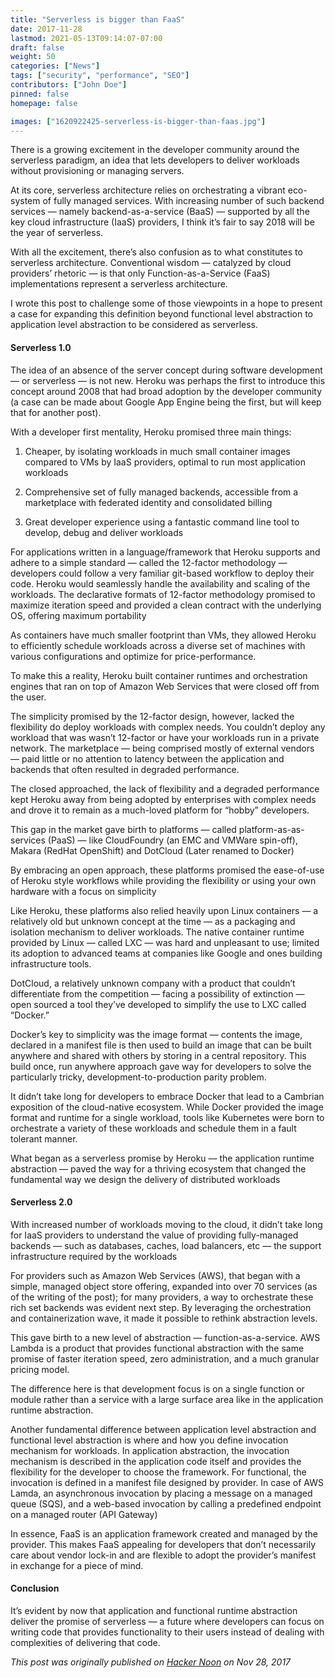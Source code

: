 ```yaml
---
title: "Serverless is bigger than FaaS"
date: 2017-11-28
lastmod: 2021-05-13T09:14:07-07:00
draft: false
weight: 50
categories: ["News"]
tags: ["security", "performance", "SEO"]
contributors: ["John Doe"]
pinned: false
homepage: false

images: ["1620922425-serverless-is-bigger-than-faas.jpg"]
---
```

There is a growing excitement in the developer community around the serverless paradigm, an idea that lets developers to deliver workloads without provisioning or managing servers.

At its core, serverless architecture relies on orchestrating a vibrant eco-system of fully managed services. With increasing number of such backend services — namely backend-as-a-service (BaaS) — supported by all the key cloud infrastructure (IaaS) providers, I think it’s fair to say 2018 will be the year of serverless.

With all the excitement, there’s also confusion as to what constitutes to serverless architecture. Conventional wisdom — catalyzed by cloud providers’ rhetoric — is that only Function-as-a-Service (FaaS) implementations represent a serverless architecture.

I wrote this post to challenge some of those viewpoints in a hope to present a case for expanding this definition beyond functional level abstraction to application level abstraction to be considered as serverless.

#### Serverless 1.0

The idea of an absence of the server concept during software development — or serverless — is not new. Heroku was perhaps the first to introduce this concept around 2008 that had broad adoption by the developer community (a case can be made about Google App Engine being the first, but will keep that for another post).

With a developer first mentality, Heroku promised three main things:

1.  Cheaper, by isolating workloads in much small container images compared to VMs by IaaS providers, optimal to run most application workloads
    
2.  Comprehensive set of fully managed backends, accessible from a marketplace with federated identity and consolidated billing
    
3.  Great developer experience using a fantastic command line tool to develop, debug and deliver workloads
    

For applications written in a language/framework that Heroku supports and adhere to a simple standard — called the 12-factor methodology — developers could follow a very familiar git-based workflow to deploy their code. Heroku would seamlessly handle the availability and scaling of the workloads. The declarative formats of 12-factor methodology promised to maximize iteration speed and provided a clean contract with the underlying OS, offering maximum portability

As containers have much smaller footprint than VMs, they allowed Heroku to efficiently schedule workloads across a diverse set of machines with various configurations and optimize for price-performance.

To make this a reality, Heroku built container runtimes and orchestration engines that ran on top of Amazon Web Services that were closed off from the user.

The simplicity promised by the 12-factor design, however, lacked the flexibility do deploy workloads with complex needs. You couldn’t deploy any workload that was wasn’t 12-factor or have your workloads run in a private network. The marketplace — being comprised mostly of external vendors — paid little or no attention to latency between the application and backends that often resulted in degraded performance.

The closed approached, the lack of flexibility and a degraded performance kept Heroku away from being adopted by enterprises with complex needs and drove it to remain as a much-loved platform for “hobby” developers.

This gap in the market gave birth to platforms — called platform-as-as-services (PaaS) — like CloudFoundry (an EMC and VMWare spin-off), Makara (RedHat OpenShift) and DotCloud (Later renamed to Docker)

By embracing an open approach, these platforms promised the ease-of-use of Heroku style workflows while providing the flexibility or using your own hardware with a focus on simplicity

Like Heroku, these platforms also relied heavily upon Linux containers — a relatively old but unknown concept at the time — as a packaging and isolation mechanism to deliver workloads. The native container runtime provided by Linux — called LXC — was hard and unpleasant to use; limited its adoption to advanced teams at companies like Google and ones building infrastructure tools.

DotCloud, a relatively unknown company with a product that couldn’t differentiate from the competition — facing a possibility of extinction — open sourced a tool they’ve developed to simplify the use to LXC called “Docker.”

Docker’s key to simplicity was the image format — contents the image, declared in a manifest file is then used to build an image that can be built anywhere and shared with others by storing in a central repository. This build once, run anywhere approach gave way for developers to solve the particularly tricky, development-to-production parity problem.

It didn’t take long for developers to embrace Docker that lead to a Cambrian exposition of the cloud-native ecosystem. While Docker provided the image format and runtime for a single workload, tools like Kubernetes were born to orchestrate a variety of these workloads and schedule them in a fault tolerant manner.

What began as a serverless promise by Heroku — the application runtime abstraction — paved the way for a thriving ecosystem that changed the fundamental way we design the delivery of distributed workloads

#### Serverless 2.0

With increased number of workloads moving to the cloud, it didn’t take long for IaaS providers to understand the value of providing fully-managed backends — such as databases, caches, load balancers, etc — the support infrastructure required by the workloads

For providers such as Amazon Web Services (AWS), that began with a simple, managed object store offering, expanded into over 70 services (as of the writing of the post); for many providers, a way to orchestrate these rich set backends was evident next step. By leveraging the orchestration and containerization wave, it made it possible to rethink abstraction levels.

This gave birth to a new level of abstraction — function-as-a-service. AWS Lambda is a product that provides functional abstraction with the same promise of faster iteration speed, zero administration, and a much granular pricing model.

The difference here is that development focus is on a single function or module rather than a service with a large surface area like in the application runtime abstraction.

Another fundamental difference between application level abstraction and functional level abstraction is where and how you define invocation mechanism for workloads. In application abstraction, the invocation mechanism is described in the application code itself and provides the flexibility for the developer to choose the framework. For functional, the invocation is defined in a manifest file designed by provider. In case of AWS Lamda, an asynchronous invocation by placing a message on a managed queue (SQS), and a web-based invocation by calling a predefined endpoint on a managed router (API Gateway)

In essence, FaaS is an application framework created and managed by the provider. This makes FaaS appealing for developers that don’t necessarily care about vendor lock-in and are flexible to adopt the provider’s manifest in exchange for a piece of mind.

#### Conclusion

It’s evident by now that application and functional runtime abstraction deliver the promise of serverless — a future where developers can focus on writing code that provides functionality to their users instead of dealing with complexities of delivering that code.

_This post was originally published on_ [_Hacker Noon_](https://hackernoon.com/serverless-is-bigger-than-faas-a5fe0f088981) _on Nov 28, 2017_